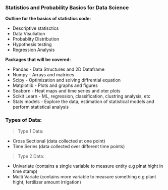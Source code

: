 ### Statistics and Probability Basics for Data Science 

**Outline for the basics of statistics code:**

- Descriptive statisctics
- Data Visuliation
- Probablity Distribution
- Hypothesis testing
- Regression Analysis

**Packages that will be covered:**

* Pandas - Data Structures and 2D Dataframe
* Numpy - Arrays and matrices
* Scipy - Optimization and solving diffrential equation
* Matplotlib - Plots and graphs and figures
* Seaborn - Heat maps and time series and oter plots
* Scikit Learn - ML, regression, classification, clustring analysis, etc
* Stats models - Explore the data, estimation of statistical models and perform statistical analysis


### Types of Data:
>Type 1 Data:
* Cross Sectional (data collected at one point)
* Time Series (data collected over different time points)

>Type 2 Data:
* Univariate (contains a single variable to measure entity e.g plnat hight in time stamp)
* Multi Variate (contains more variable to measure something e.g plant hight, fertilizer amount irrigation)


